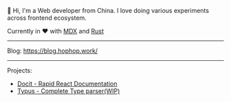 👋 Hi, I'm a Web developer from China. I love doing various experiments across frontend ecosystem.

Currently in ❤️ with [MDX](https://github.com/mdx-js/mdx/) and [Rust](https://www.rust-lang.org/learn)

<hr/>

Blog: https://blog.hophop.work/

<hr/>


Projects:
- [Docit - Rapid React Documentation](https://github.com/BlizzBolts/docit)
- [Typus - Complete Type parser(WIP)](https://github.com/BlizzBolts/typus)


<!---
citrus327/citrus327 is a ✨ special ✨ repository because its `README.md` (this file) appears on your GitHub profile.
You can click the Preview link to take a look at your changes.
--->
